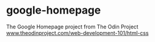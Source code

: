 # google-homepage
The Google Homepage project from The Odin Project
www.theodinproject.com/web-development-101/html-css